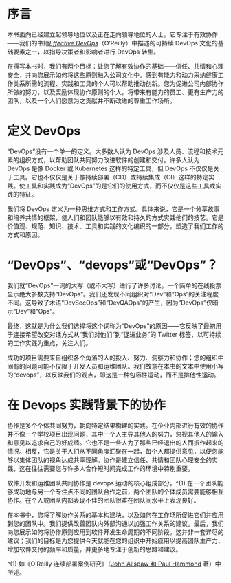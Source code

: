 # 序言

本书面向已经建立起领导地位以及正在走向领导地位的人士。它专注于有效协作——我们的书籍[*Effective DevOps*](http://shop.oreilly.com/product/0636920039846.do)（O’Reilly）中描述的可持续 DevOps 文化的基础要素之一，以指导决策者和影响者进行 DevOps 转型。

在撰写本书时，我们有两个目标：让您了解有效协作的基础——信任、共情和心理安全，并向您展示如何将这些原则融入公司文化中。感到有能力和动力采纳健康工作关系所需的流程、实践和工具的个人可以帮助推动创新。您为促进公司内部协作所做的努力，以及奖励体现协作原则的个人，将带来有能力的员工、更有生产力的团队，以及一个人们愿意为之贡献并不断改进的尊重工作场所。

# 定义 DevOps

“DevOps”没有一个单一的定义。大多数人认为 DevOps 涉及人员、流程和技术元素的组织方式，以帮助团队共同努力改进软件的创建和交付。许多人认为 DevOps 是像 Docker 或 Kubernetes 这样的特定工具，但 DevOps 不仅仅是关于工具。它也不仅仅是关于像持续部署（CD）或持续集成（CI）这样的特定实践。使工具和实践成为“DevOps”的是它们的使用方式，而不仅仅是这些工具或实践的特征。

我们将 DevOps 定义为一种思维方式和工作方式。具体来说，它是一个分享故事和培养共情的框架，使人们和团队能够以有效和持久的方式实践他们的技艺。它是价值观、规范、知识、技术、工具和实践的文化编织的一部分，塑造了我们工作的方式和原因。

# “DevOps”、“devops”或“DevOps”？

我们就“DevOps”一词的大写（或不大写）进行了许多讨论。一个简单的在线投票显示绝大多数支持“DevOps”。我们还发现不同组织对“Dev”和“Ops”的关注程度不同。这导致了术语“DevSecOps”和“DevQAOps”的产生，因为“DevOps”仅暗示“Dev”和“Ops”。

最终，这就是为什么我们选择将这个词称为“DevOps”的原因——它反映了最初用于连接希望改变对话方式从“我们对他们”到“促进业务”的 Twitter 标签，以可持续的工作实践为重点，关注人们。

成功的项目需要来自组织各个角落的人的投入、努力、洞察力和协作；您的组织中固有的问题可能不仅限于开发人员和运维团队。我们故意在本书的文本中使用小写的“devops”，以反映我们的观点，即这是一种包容性运动，而不是排他性运动。

# 在 Devops 实践背景下的协作

协作是多个个体共同努力，朝向特定结果构建的实践。在企业内部进行有效的协作并不像一个学校项目出现问题，其中一个人主导其他人的努力，忽视其他人的输入和意见以追求自己的好成绩。它也不是一些人为了那些已经退出的人而振作起来的情况。相反，它是关于人们从不同角度汇聚在一起，每个人都提供意见，以便您能够以集体团队的视角达成共享理解。协作是建立信任、共情和团队心理安全的实践，这在往往需要您与许多人合作短时间完成工作的环境中特别重要。

软件开发和运维团队共同协作是 devops 运动的核心组成部分。^(1) 在一个团队能够成功地与另一个专注点不同的团队合作之前，两个团队的个体成员需要能够相互协作。在个人或团队内部表现不佳的团队很难在团队间水平上表现良好。

在本书中，您将了解协作关系的基本构建块，以及如何在工作场所促进它们并应用到您的团队中。我们提供改善团队内外部沟通以加强工作关系的建议。最后，我们向您展示如何将协作原则应用到软件开发生命周期的不同阶段。这并非一套详尽的建议；我们的目标是为您提供今天就能在您的组织中开始应用以提高团队生产力、增加软件交付的频率和质量，并更多地专注于创新的思路和建议。

^(1) 如《O’Reilly 连续部署案例研究》（[John Allspaw 和 Paul Hammond](https://learning.oreilly.com/case-studies/continuous-deployment/devops-the-classic-flickr-sto/9781491991336-video308672/) 著）中所述。
